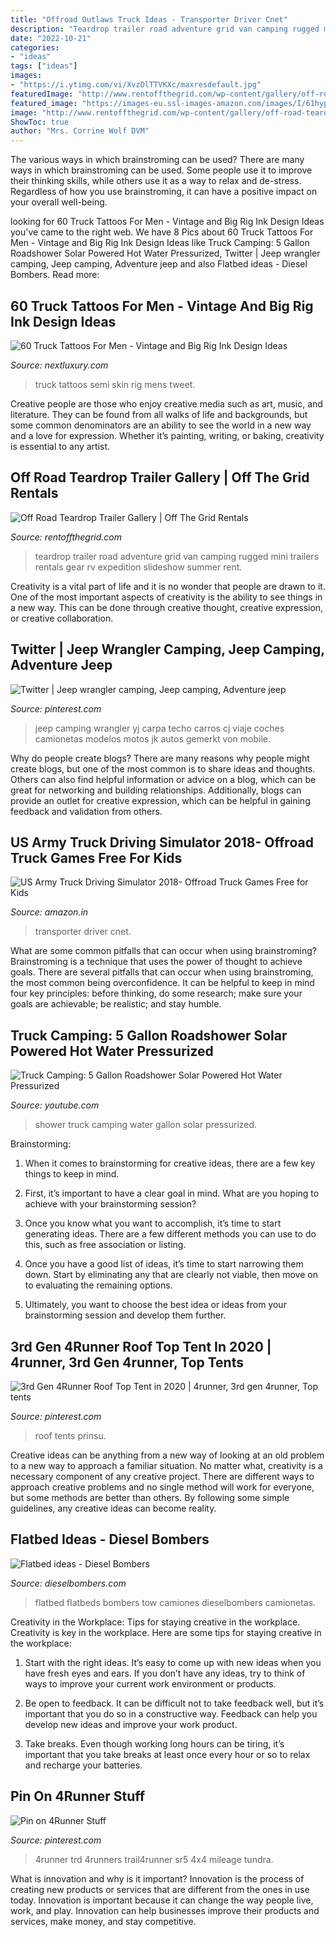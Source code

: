 ```yaml
---
title: "Offroad Outlaws Truck Ideas - Transporter Driver Cnet"
description: "Teardrop trailer road adventure grid van camping rugged mini trailers rentals gear rv expedition slideshow summer rent"
date: "2022-10-21"
categories:
- "ideas"
tags: ["ideas"]
images:
- "https://i.ytimg.com/vi/XvzDlTTVKXc/maxresdefault.jpg"
featuredImage: "http://www.rentoffthegrid.com/wp-content/gallery/off-road-teardrop-trailer-gallery/S6A9718.jpg"
featured_image: "https://images-eu.ssl-images-amazon.com/images/I/61hypawOVnL.jpg"
image: "http://www.rentoffthegrid.com/wp-content/gallery/off-road-teardrop-trailer-gallery/S6A9718.jpg"
ShowToc: true
author: "Mrs. Corrine Wolf DVM"
---
```



The various ways in which brainstroming can be used?
There are many ways in which brainstroming can be used. Some people use it to improve their thinking skills, while others use it as a way to relax and de-stress. Regardless of how you use brainstroming, it can have a positive impact on your overall well-being.

	

		
looking for 60 Truck Tattoos For Men - Vintage and Big Rig Ink Design Ideas you've came to the right web. We have 8 Pics about 60 Truck Tattoos For Men - Vintage and Big Rig Ink Design Ideas like Truck Camping: 5 Gallon Roadshower Solar Powered Hot Water Pressurized, Twitter | Jeep wrangler camping, Jeep camping, Adventure jeep and also Flatbed ideas - Diesel Bombers. Read more:
		
    
## 60 Truck Tattoos For Men - Vintage And Big Rig Ink Design Ideas

<img loading=lazy src="http://nextluxury.com/wp-content/uploads/ripped-skin-mens-semi-truck-leg-tattoos.jpg" onerror="this.onerror=null;this.src='https://tse4.mm.bing.net/th?id=OIP.n6Yau-5Hc2GeA37QO34Q4gHaHa&amp;pid=15.1';" alt="60 Truck Tattoos For Men - Vintage and Big Rig Ink Design Ideas">

_Source: nextluxury.com_

>truck tattoos semi skin rig mens tweet. 

	

Creative people are those who enjoy creative media such as art, music, and literature. They can be found from all walks of life and backgrounds, but some common denominators are an ability to see the world in a new way and a love for expression. Whether it’s painting, writing, or baking, creativity is essential to any artist.

    
## Off Road Teardrop Trailer Gallery | Off The Grid Rentals

<img loading=lazy src="http://www.rentoffthegrid.com/wp-content/gallery/off-road-teardrop-trailer-gallery/S6A9718.jpg" onerror="this.onerror=null;this.src='https://tse4.mm.bing.net/th?id=OIP.364Fq233Ks5bZ8Itv-JBRQHaHa&amp;pid=15.1';" alt="Off Road Teardrop Trailer Gallery | Off The Grid Rentals">

_Source: rentoffthegrid.com_

>teardrop trailer road adventure grid van camping rugged mini trailers rentals gear rv expedition slideshow summer rent. 

	

Creativity is a vital part of life and it is no wonder that people are drawn to it. One of the most important aspects of creativity is the ability to see things in a new way. This can be done through creative thought, creative expression, or creative collaboration.

    
## Twitter | Jeep Wrangler Camping, Jeep Camping, Adventure Jeep

<img loading=lazy src="https://i.pinimg.com/736x/f9/f8/f3/f9f8f38bca24d978c19268b94544c854--image-ideas.jpg" onerror="this.onerror=null;this.src='https://tse2.mm.bing.net/th?id=OIP.oODlBAJJqZOMWce_Esk1EAEsEV&amp;pid=15.1';" alt="Twitter | Jeep wrangler camping, Jeep camping, Adventure jeep">

_Source: pinterest.com_

>jeep camping wrangler yj carpa techo carros cj viaje coches camionetas modelos motos jk autos gemerkt von mobile. 

	

Why do people create blogs?
There are many reasons why people might create blogs, but one of the most common is to share ideas and thoughts. Others can also find helpful information or advice on a blog, which can be great for networking and building relationships. Additionally, blogs can provide an outlet for creative expression, which can be helpful in gaining feedback and validation from others.

    
## US Army Truck Driving Simulator 2018- Offroad Truck Games Free For Kids

<img loading=lazy src="https://images-eu.ssl-images-amazon.com/images/I/61hypawOVnL.jpg" onerror="this.onerror=null;this.src='https://tse2.mm.bing.net/th?id=OIP.yz6dQsK3eOfidNTdwYGGEAHaEo&amp;pid=15.1';" alt="US Army Truck Driving Simulator 2018- Offroad Truck Games Free for Kids">

_Source: amazon.in_

>transporter driver cnet. 

	

What are some common pitfalls that can occur when using brainstroming?
Brainstroming is a technique that uses the power of thought to achieve goals. There are several pitfalls that can occur when using brainstroming, the most common being overconfidence. It can be helpful to keep in mind four key principles: before thinking, do some research; make sure your goals are achievable; be realistic; and stay humble.

    
## Truck Camping: 5 Gallon Roadshower Solar Powered Hot Water Pressurized

<img loading=lazy src="https://i.ytimg.com/vi/XvzDlTTVKXc/maxresdefault.jpg" onerror="this.onerror=null;this.src='https://tse2.mm.bing.net/th?id=OIP.NsvHKj1y5-CiRXg5Z6Ay5AHaEK&amp;pid=15.1';" alt="Truck Camping: 5 Gallon Roadshower Solar Powered Hot Water Pressurized">

_Source: youtube.com_

>shower truck camping water gallon solar pressurized. 

	

Brainstorming:
1. When it comes to brainstorming for creative ideas, there are a few key things to keep in mind.
2. First, it’s important to have a clear goal in mind. What are you hoping to achieve with your brainstorming session?

3. Once you know what you want to accomplish, it’s time to start generating ideas. There are a few different methods you can use to do this, such as free association or listing.

4. Once you have a good list of ideas, it’s time to start narrowing them down. Start by eliminating any that are clearly not viable, then move on to evaluating the remaining options.

5. Ultimately, you want to choose the best idea or ideas from your brainstorming session and develop them further.

    
## 3rd Gen 4Runner Roof Top Tent In 2020 | 4runner, 3rd Gen 4runner, Top Tents

<img loading=lazy src="https://i.pinimg.com/736x/4d/e9/2c/4de92c79e8acf0961cc0d7118b41b1ab.jpg" onerror="this.onerror=null;this.src='https://tse1.mm.bing.net/th?id=OIP.U_AGUoxFf3PzfBL_o3bHYAHaJ3&amp;pid=15.1';" alt="3rd Gen 4Runner Roof Top Tent in 2020 | 4runner, 3rd gen 4runner, Top tents">

_Source: pinterest.com_

>roof tents prinsu. 

	

Creative ideas can be anything from a new way of looking at an old problem to a new way to approach a familiar situation. No matter what, creativity is a necessary component of any creative project. There are different ways to approach creative problems and no single method will work for everyone, but some methods are better than others. By following some simple guidelines, any creative ideas can become reality.

    
## Flatbed Ideas - Diesel Bombers

<img loading=lazy src="https://www.dieselbombers.com/attachments/shade-tree-pro-mechanics-fabrication/35383d1501282860-flatbed-ideas-100_4907.jpg" onerror="this.onerror=null;this.src='https://tse3.mm.bing.net/th?id=OIP.tBmKbVop5u-dGTpgK1y2sgHaJ4&amp;pid=15.1';" alt="Flatbed ideas - Diesel Bombers">

_Source: dieselbombers.com_

>flatbed flatbeds bombers tow camiones dieselbombers camionetas. 

	

Creativity in the Workplace: Tips for staying creative in the workplace.
Creativity is key in the workplace. Here are some tips for staying creative in the workplace:
1. Start with the right ideas. It’s easy to come up with new ideas when you have fresh eyes and ears. If you don’t have any ideas, try to think of ways to improve your current work environment or products.

2. Be open to feedback. It can be difficult not to take feedback well, but it’s important that you do so in a constructive way. Feedback can help you develop new ideas and improve your work product.

3. Take breaks. Even though working long hours can be tiring, it’s important that you take breaks at least once every hour or so to relax and recharge your batteries.

    
## Pin On 4Runner Stuff

<img loading=lazy src="https://i.pinimg.com/736x/6f/54/5c/6f545c76b9ca3077f4d31d257672cfb2.jpg" onerror="this.onerror=null;this.src='https://tse3.mm.bing.net/th?id=OIP.s_ROPj3a1uC5UCE9agN66wHaE8&amp;pid=15.1';" alt="Pin on 4Runner Stuff">

_Source: pinterest.com_

>4runner trd 4runners trail4runner sr5 4x4 mileage tundra. 

	

What is innovation and why is it important?
Innovation is the process of creating new products or services that are different from the ones in use today. Innovation is important because it can change the way people live, work, and play. Innovation can help businesses improve their products and services, make money, and stay competitive.

